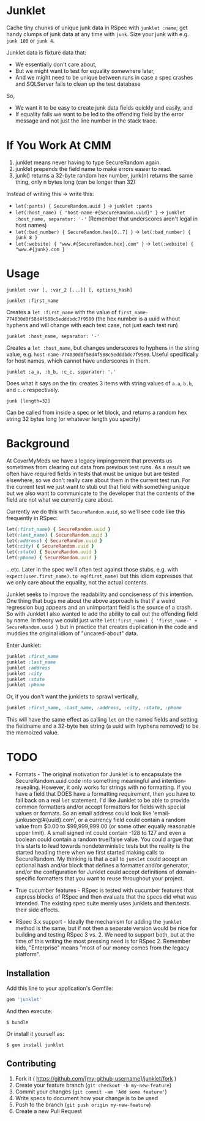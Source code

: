 # Junklet

Cache tiny chunks of unique junk data in RSpec with `junklet :name`;
get handy clumps of junk data at any time with `junk`. Size your junk
with e.g. `junk 100` or `junk 4`.

Junklet data is fixture data that:

* We essentially don't care about,
* But we might want to test for equality somewhere later,
* And we might need to be unique between runs in case a spec crashes
and SQLServer fails to clean up the test database

So,

* We want it to be easy to create junk data fields quickly and easily,
  and
* If equality fails we want to be led to the offending field by the
  error message and not just the line number in the stack trace.

# If You Work At CMM

1. junklet means never having to type SecureRandom again.
1. junklet prepends the field name to make errors easier to read.
1. junk() returns a 32-byte random hex number, junk(n) returns the
   same thing, only n bytes long (can be longer than 32)

Instead of writing this -> write this:

* `let(:pants) { SecureRandom.uuid }` -> `junklet :pants`
* `let(:host_name) { "host-name-#{SecureRandom.uuid}" }` -> `junklet :host_name, separator: '-'` (Remember that underscores aren't legal in host names)
* `let(:bad_number) { SecureRandom.hex[0..7] }` -> `let(:bad_number) { junk 8 }`
* `let(:website) { "www.#{SecureRandom.hex}.com" }` -> `let(:website) { "www.#{junk}.com }`


# Usage

    junklet :var [, :var_2 [...]] [, options_hash]

    junklet :first_name

Creates a `let :first_name` with the value of
`first_name-774030d0f58d4f588c5edddbdc7f9580` (the hex number is a
uuid without hyphens and will change with each test case, not just
each test run)

    junklet :host_name, separator: '-'

Creates a `let :host_name`, but changes underscores to hyphens in the
string value,
e.g. `host-name-774030d0f58d4f588c5edddbdc7f9580`. Useful
specifically for host names, which cannot have underscores in them.

    junklet :a_a, :b_b, :c_c, separator: '.'

Does what it says on the tin: creates 3 items with string values of
`a.a`, `b.b`, and `c.c` respectively.


    junk [length=32]

Can be called from inside a spec or let block, and returns a random
hex string 32 bytes long (or whatever length you specify)

# Background

At CoverMyMeds we have a legacy impingement that prevents us sometimes
from clearing out data from previous test runs. As a result we often
have required fields in tests that must be unique but are tested
elsewhere, so we don't really care about them in the current test
run. For the current test we just want to stub out that field with
something unique but we also want to communicate to the developer that
the contents of the field are not what we currently care about.

Currently we do this with `SecureRandom.uuid`, so we'll see code like
this frequently in RSpec:

```ruby
let(:first_name) { SecureRandom.uuid }
let(:last_name) { SecureRandom.uuid }
let(:address) { SecureRandom.uuid }
let(:city) { SecureRandom.uuid }
let(:state) { SecureRandom.uuid }
let(:phone) { SecureRandom.uuid }
```

...etc. Later in the spec we'll often test against those stubs,
e.g. with `expect(user.first_name).to eq(first_name)` but this idiom
expresses that we only care about the equality, not the actual
contents.

Junklet seeks to improve the readability and conciseness of this
intention. One thing that bugs me about the above approach is that if
a weird regression bug appears and an unimportant field is the source
of a crash. So with Junklet I also wanted to add the ability to call
out the offending field by name. In theory we could just write
`let(:first_name) { 'first_name-' + SecureRandom.uuid }` but in
practice that creates duplication in the code and muddies the original
idiom of "uncared-about" data.

Enter Junklet:

```ruby
junklet :first_name
junklet :last_name
junklet :address
junklet :city
junklet :state
junklet :phone
```

Or, if you don't want the junklets to sprawl vertically,

```ruby
junklet :first_name, :last_name, :address, :city, :state, :phone
```

This will have the same effect as calling `let` on the named fields
and setting the fieldname and a 32-byte hex string (a uuid with
hyphens removed) to be the memoized value.

# TODO

* Formats - The original motivation for Junklet is to encapsulate the
  SecureRandom.uuid code into something meaningful and
  intention-revealing. However, it only works for strings with no
  formatting. If you have a field that DOES have a formatting
  requirement, then you have to fall back on a real `let`
  statement. I'd like Junklet to be able to provide common formatters
  and/or accept formatters for fields with special values or
  formats. So an email address could look like
  'email-junkuser@#{uuid}.com', or a currency field could contain a
  random value from $0.00 to $99,999,999.00 (or some other equally
  reasonable upper limit). A small signed int could contain -128 to
  127 and even a boolean could contain a random true/false value. You
  could argue that this starts to lead towards nondeterministic tests
  but the reality is the started heading there when we first started
  making calls to SecureRandom. My thinking is that a call to
  `junklet` could accept an optional hash and/or block that defines a
  formatter and/or generator, and/or the configuration for Junklet
  could accept definitions of domain-specific formatters that you want
  to reuse throughout your project.

* True cucumber features - RSpec is tested with cucumber features that
  express blocks of RSpec and then evaluate that the specs did what
  was intended. The existing spec suite merely uses junklets and then
  tests their side effects.

* RSpec 3.x support - Ideally the mechanism for adding the `junklet`
  method is the same, but if not then a separate version would be nice
  for building and testing RSpec 3 vs. 2. We need to support both, but
  at the time of this writing the most pressing need is for
  RSpec 2. Remember kids, "Enterprise" means "most of our money comes
  from the legacy platform".

## Installation

Add this line to your application's Gemfile:

```ruby
gem 'junklet'
```

And then execute:

    $ bundle

Or install it yourself as:

    $ gem install junklet

## Contributing

1. Fork it ( https://github.com/[my-github-username]/junklet/fork )
2. Create your feature branch (`git checkout -b my-new-feature`)
3. Commit your changes (`git commit -am 'Add some feature'`)
4. Write specs to document how your change is to be used
5. Push to the branch (`git push origin my-new-feature`)
6. Create a new Pull Request
